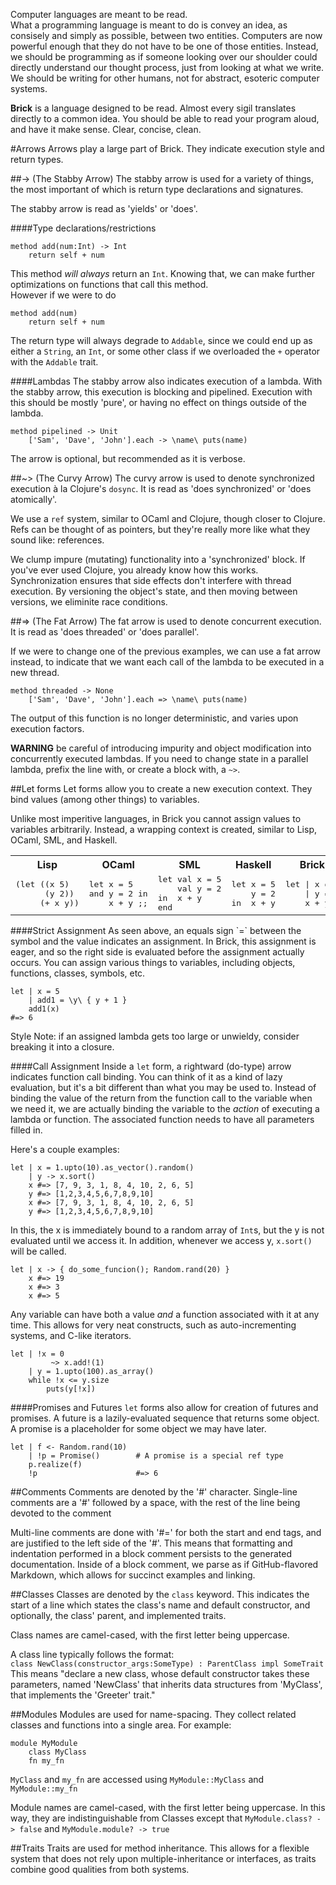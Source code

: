 Computer languages are meant to be read.  
What a programming language is meant to do is convey an idea, as consisely and simply as possible, between two entities. Computers are now powerful enough that they do not have to be one of those entities. Instead, we should be programming as if someone looking over our shoulder could directly understand our thought process, just from looking at what we write. We should be writing for other humans, not for abstract, esoteric computer systems.  

__Brick__ is a language designed to be read. Almost every sigil translates directly to a common idea. You should be able to read your program aloud, and have it make sense.  Clear, concise, clean.


#Arrows
Arrows play a large part of Brick. They indicate execution style and return types.

##-> (The Stabby Arrow)
The stabby arrow is used for a variety of things, the most important of which is return type declarations and signatures.

The stabby arrow is read as 'yields' or 'does'.  

####Type declarations/restrictions
```brick
method add(num:Int) -> Int
    return self + num
```
This method _will always_ return an `Int`. Knowing that, we can make further optimizations on functions that call this method.  
However if we were to do

```brick
method add(num)
    return self + num
```
The return type will always degrade to `Addable`, since we could end up as either a `String`, an `Int`, or some other class if we overloaded the `+` operator with the `Addable` trait.

####Lambdas
The stabby arrow also indicates execution of a lambda. With the stabby arrow, this execution is blocking and pipelined. Execution with this should be mostly 'pure', or having no effect on things outside of the lambda.

```brick
method pipelined -> Unit
    ['Sam', 'Dave', 'John'].each -> \name\ puts(name)
```
The arrow is optional, but recommended as it is verbose.

##~> (The Curvy Arrow)
The curvy arrow is used to denote synchronized execution à la Clojure's `dosync`.
It is read as 'does synchronized' or 'does atomically'.

We use a `ref` system, similar to OCaml and Clojure, though closer to Clojure. Refs can be thought of as pointers, but they're really more like what they sound like: references.

We clump impure (mutating) functionality into a 'synchronized' block. If you've ever used Clojure, you already know how this works. Synchronization ensures that side effects don't interfere with thread execution. By versioning the object's state, and then moving between versions, we eliminite race conditions.


##=> (The Fat Arrow)
The fat arrow is used to denote concurrent execution.  
It is read as 'does threaded' or 'does parallel'.  

If we were to change one of the previous examples, we can use a fat arrow instead, to indicate that we want each call of the lambda to be executed in a new thread.

```brick
method threaded -> None
    ['Sam', 'Dave', 'John'].each => \name\ puts(name)
```
The output of this function is no longer deterministic, and varies upon execution factors.

__WARNING__ be careful of introducing impurity and object modification into concurrently executed lambdas. If you need to change state in a parallel lambda, prefix the line with, or create a block with, a `~>`.

##Let forms
Let forms allow you to create a new execution context. They bind values (among other things) to variables.

Unlike most imperitive languages, in Brick you cannot assign values to variables arbitrarily. Instead, a wrapping context is created, similar to Lisp, OCaml, SML, and Haskell.
<table>
<th>Lisp</th>
<th>OCaml</th>
<th>SML</th>
<th>Haskell</th>
<th>Brick</th>
<tr>
<td>
<pre lang="lisp" style="margin: 0px;">
(let ((x 5)
      (y 2))
     (+ x y))
</pre>
</td>
<td>
<pre lang="ocaml" style="margin: 0px;">
let x = 5
and y = 2 in
    x + y ;;
</pre>
</td>
<td>
<pre lang="sml" style="margin: 0px;">
let val x = 5
    val y = 2
in  x + y
end
</pre>
</td>
<td>
<pre lang="haskell" style="margin: 0px;">
let x = 5
    y = 2
in  x + y
</pre>
</td>
<td>
<pre lang="brick" style="margin: 0px;">
let | x = 5
    | y = 2
    x + y
</pre>
</td>
</tr>
</table>
####Strict Assignment
As seen above, an equals sign `=` between the symbol and the value indicates an assignment. In Brick, this assignment is eager, and so the right side is evaluated before the assignment actually occurs. You can assign various things to variables, including objects, functions, classes, symbols, etc.

```brick
let | x = 5
    | add1 = \y\ { y + 1 }
    add1(x)
#=> 6
```
Style Note: if an assigned lambda gets too large or unwieldy, consider breaking it into a closure.

####Call Assignment
Inside a `let` form, a rightward (do-type) arrow indicates function call binding. You can think of it as a kind of lazy evaluation, but it's a bit different than what you may be used to. Instead of binding the value of the return from the function call to the variable when we need it, we are actually binding the variable to the _action_ of executing a lambda or function. The associated function needs to have all parameters filled in.

Here's a couple examples:
```brick
let | x = 1.upto(10).as_vector().random()
    | y -> x.sort()
    x #=> [7, 9, 3, 1, 8, 4, 10, 2, 6, 5]
    y #=> [1,2,3,4,5,6,7,8,9,10]
    x #=> [7, 9, 3, 1, 8, 4, 10, 2, 6, 5]
    y #=> [1,2,3,4,5,6,7,8,9,10]
```
In this, the x is immediately bound to a random array of `Int`s, but the y is not evaluated until we access it. In addition, whenever we access y, `x.sort()` will be called.

```brick
let | x -> { do_some_funcion(); Random.rand(20) }
    x #=> 19
    x #=> 3
    x #=> 5
```

Any variable can have both a value _and_ a function associated with it at any time. This allows for very neat constructs, such as auto-incrementing systems, and C-like iterators.

```brick
let | !x = 0
         ~> x.add!(1)
    | y = 1.upto(100).as_array()
    while !x <= y.size
        puts(y[!x])
```
####Promises and Futures
`let` forms also allow for creation of futures and promises. A future is a lazily-evaluated sequence that returns some object. A promise is a placeholder for some object we may have later.

```brick
let | f <- Random.rand(10)
    | !p = Promise()        # A promise is a special ref type
    p.realize(f)
    !p                      #=> 6
```

##Comments
Comments are denoted by the '#' character. Single-line comments are a '#' followed by a space, with the rest of the line being devoted to the comment

Multi-line comments are done with '#=' for both the start and end tags, and are justified to the left side of the '#'. This means that formatting and indentation performed in a block comment persists to the generated documentation. Inside of a block comment, we parse as if GitHub-flavored Markdown, which allows for succinct examples and linking.

##Classes
Classes are denoted by the `class` keyword. This indicates the start of a line which states the class's name and default constructor, and optionally, the class' parent, and implemented traits.

Class names are camel-cased, with the first letter being uppercase.

A class line typically follows the format:  
`class NewClass(constructor_args:SomeType) : ParentClass impl SomeTrait`  
This means "declare a new class, whose default constructor takes these parameters, named 'NewClass' that inherits data structures from 'MyClass', that implements the 'Greeter' trait."

##Modules
Modules are used for name-spacing. They collect related classes and functions into a single area. For example:
```brick
module MyModule
    class MyClass
    fn my_fn
```
`MyClass` and `my_fn` are accessed using `MyModule::MyClass` and `MyModule::my_fn`

Module names are camel-cased, with the first letter being uppercase. In this way, they are indistinguishable from Classes except that `MyModule.class? -> false` and `MyModule.module? -> true`

##Traits
Traits are used for method inheritance. This allows for a flexible system that does not rely upon multiple-inheritance or interfaces, as traits combine good qualities from both systems.
